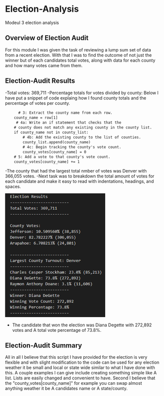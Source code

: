 # Election-Analysis
Modeul 3 election analysis

## Overview of Election Audit
  For this module I was given the task of reviewing a lump sum set of data from a recent election. With that I was to find the outcome of not just the winner but of each candidates total votes, along with data for each county and how many votes came from them. 

## Election-Audit Results
  -Total votes: 369,711
  -Percentage totals for votes divided by county:
  Below I have put a snippet of code explaing how I found county totals and the percentage of votes per county. 
  
          # 3: Extract the county name from each row.
        county_name = row[1]    
         # 4a: Write an if statement that checks that the
        # county does not match any existing county in the county list.
        if county_name not in county_list:
            # 4b: Add the existing county to the list of counties.
            county_list.append(county_name)
            # 4c: Begin tracking the county's vote count.
            county_votes[county_name] = 0
        # 5: Add a vote to that county's vote count.
        county_votes[county_name] += 1
      
  -The county that had the largest total nmber of votes was Denver with 366,055 votes.
  -Next task was to breakdown the total amount of votes for each candidate and make it easy to read with indentations, headings, and spaces. 
  
  
  ![](Election_Results.png)
  
  
 - The candidate that won the election was Diana Degette with 272,892 votes and A total vote percentage of 73.8%.
  
## Election-Audit Summary
  All in all I believe that this script I have provided for the election is very flexible and with slight modification to the code can be used for any election weather it be small and local or state wide similar to what I have done with this. A couple examples I can give include creating something simple like A list. Lists are easily changed and convenient to have. Second I believe that the "county_votes[county_name]" for example you can swap almost anything weather it be A candidates name or A state/county. 
